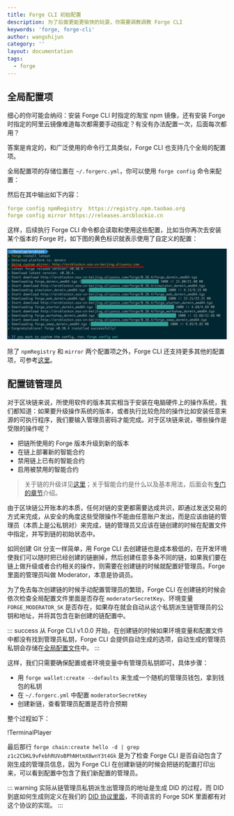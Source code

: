 ```yaml
---
title: Forge CLI 初始配置
description: 为了后面更能更愉快的玩耍，你需要调教调教 Forge CLI
keywords: 'forge, forge-cli'
author: wangshijun
category: ''
layout: documentation
tags:
  - forge
---
```


## 全局配置项

细心的你可能会纳闷：安装 Forge CLI 时指定的淘宝 npm 镜像，还有安装 Forge 时指定的阿里云镜像难道每次都需要手动指定？有没有办法配置一次，后面每次都用？

答案是肯定的，和广泛使用的命令行工具类似，Forge CLI 也支持几个全局的配置项。

全局配置项的存储位置在 `~/.forgerc.yml`，你可以使用 `forge config` 命令来配置：

然后在其中输出如下内容：

```yaml
forge config npmRegistry  https://registry.npm.taobao.org
forge config mirror https://releases.arcblockio.cn
```

这样，后续执行 Forge CLI 命令都会读取和使用这些配置，比如当你再次去安装某个版本的 Forge 时，如下图的黄色标识就表示使用了自定义的配置：

![Custom Mirror](./images/custom-mirror.png)

除了 `npmRegistry` 和 `mirror` 两个配置项之外，Forge CLI 还支持更多其他的配置项，可参考[这里](../../9-customization/global-config)。

## 配置链管理员

对于区块链来说，所使用软件的版本其实相当于安装在电脑硬件上的操作系统，我们都知道：如果要升级操作系统的版本，或者执行比较危险的操作比如安装任意来源的可执行程序，我们要输入管理员密码才能完成。对于区块链来说，哪些操作是受限的操作呢？

- 把链所使用的 Forge 版本升级到新的版本
- 在链上部署新的智能合约
- 禁用链上已有的智能合约
- 启用被禁用的智能合约

> 关于链的升级详见[这里](../../2-manage-chain-node/upgrade-chain)；关于智能合约是什么以及基本用法，后面会有[专门的章节](../../6-working-with-contracts)介绍。

由于区块链公开账本的本质，任何对链的变更都需要达成共识，即通过发送交易的方式来完成，从安全的角度这些受限操作不能由任意账户发出，而是应该由链的管理员（本质上是公私钥对）来完成，链的管理员又应该在链创建的时候在配置文件中指定，并写到链的初始状态中。

如同创建 Git 分支一样简单，用 Forge CLI 去创建链也是成本极低的，在开发环境使我们可以随时把已经创建的链删掉，然后创建任意多条不同的链，如果我们要在链上做升级或者合约相关的操作，则需要在创建链的时候就配置好管理员。Forge 里面的管理员叫做 Moderator，本意是协调员。

为了免去每次创建链的时候手动配置管理员的繁琐，Forge CLI 在创建链的时候会依次检查全局配置文件里面是否存在 `moderatorSecretKey`、环境变量 `FORGE_MODERATOR_SK` 是否存在，如果存在就会自动从这个私钥派生链管理员的公钥和地址，并将其包含在新创建的链配置中。

::: success
从 Forge CLI v1.0.0 开始，在创建链的时候如果环境变量和配置文件中都没有找到管理员私钥，Forge CLI 会提供自动生成的选项，自动生成的管理员私钥会存储在[全局配置文件](../../9-customization/global-config)中。
:::

这样，我们只需要确保配置或者环境变量中有管理员私钥即可，具体步骤：

- 用 `forge wallet:create --defaults` 来生成一个随机的管理员钱包，拿到钱包的私钥
- 在 `~/.forgerc.yml` 中配置 `moderatorSecretKey`
- 创建新链，查看管理员配置是否符合预期

整个过程如下：

!TerminalPlayer[](./images/3-config-moderator.yml)

最后那行 `forge chain:create hello -d | grep z1c2CbKL9vFebhRUVoBPhNHtmX8wnY3t4Gk` 是为了检查 Forge CLI 是否自动包含了刚生成的管理员信息，因为 Forge CLI 在创建新链的时候会把链的配置打印出来，可以看到配置中包含了我们新配置的管理员。

::: warning
实际从链管理员私钥派生出管理员的地址是生成 DID 的过程，而 DID 到底如何生成则定义在我们的 [DID 协议里面](https://github.com/ArcBlock/abt-did-spec)，不同语言的 Forge SDK 里面都有对这个协议的实现。
:::

